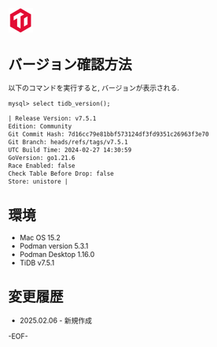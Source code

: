 <img src="imgs/58058301.png" width="10%">

# バージョン確認方法

以下のコマンドを実行すると, バージョンが表示される.
```
mysql> select tidb_version();
```

```
| Release Version: v7.5.1
Edition: Community
Git Commit Hash: 7d16cc79e81bbf573124df3fd9351c26963f3e70
Git Branch: heads/refs/tags/v7.5.1
UTC Build Time: 2024-02-27 14:30:59
GoVersion: go1.21.6
Race Enabled: false
Check Table Before Drop: false
Store: unistore |
```

# 環境
* Mac OS 15.2
* Podman version 5.3.1
* Podman Desktop 1.16.0
* TiDB v7.5.1

# 変更履歴
* 2025.02.06 - 新規作成

-EOF-